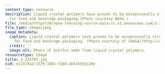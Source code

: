 ```yaml
---
content_type: resource
description: Liquid crystal polymers have proven to be exceptionally strong and ideal
  for food and beverage packaging.(Photo courtesy NASA.)
file: /media/https%3A/open-learning-course-data-rc.s3.amazonaws.com/3-225-electronic-and-mechanical-properties-of-materials-fall-2007/e11579a2c5791065f184ab51b553c20e_3-225f07.jpg
file_type: image/jpeg
image_metadata:
  caption: Liquid crystal polymers have proven to be exceptionally strong and ideal
    for food and beverage packaging. (Photo courtesy of [NASA](http://www.nasa.gov/).)
  credit: ''
  image-alt: Photo of bottles made from liquid crystal polymers.
resourcetype: Image
title: 3-225f07.jpg
uid: e11579a2-c579-1065-f184-ab51b553c20e
---
```

